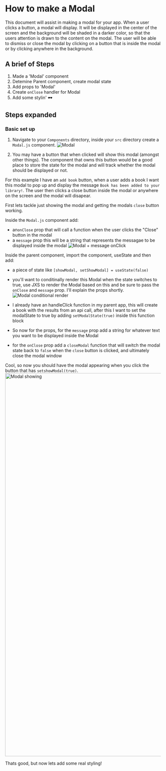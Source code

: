 # How to make a Modal

This document will assist in making a modal for your app. When a user clicks a button, a modal will display. It will be displayed in the center of the screen and the background will be shaded in a darker color, so that the users attention is drawn to the content on the modal. The user will be able to dismiss or close the modal by clicking on a button that is inside the modal or by clicking anywhere in the background.

## A brief of Steps
1. Made a 'Modal' component
2. Detemine Parent component, create modal state
3. Add props to 'Modal'
4. Create `onClose` handler for Modal
5. Add some stylin' 🕶️

## Steps expanded
### Basic set up
1. Navigate to your `Components` directory, inside your `src` directory create a  `Modal.js` component.
![Modal](https://github.com/rachelspencer/makeAModal/assets/111473039/ead62ca5-6328-4af1-8ba1-4a6a7ea6a8c6)

2. You may have a button that when clicked will show this modal (amongst other things). The component that owns this button would be a good place to store the state for the modal and will track whether the modal should be displayed or not.

For this example I have an `add book` button, when a user adds a book I want this modal to pop up and display the message `Book has been added to your library!`. The user then clicks a close button inside the modal or anywhere on the screen and the modal will disapear.

First lets tackle just showing the modal and getting the modals `close` button working.

Inside the `Modal.js` component add:
- an`onClose` prop that will call a function when the user clicks the "Close" button in the modal 
- a `message` prop this will be a string that represents the messagae to be displayed inside the modal
![Modal + message   onClick](https://github.com/rachelspencer/makeAModal/assets/111473039/bd436354-7a7b-4e95-97b8-5c23bb728194)

Inside the parent component, import the component, useState and then add:
- a piece of state like `[showModal, setShowModal] = useState(false)`
- you'll want to conditinally render this Modal when the state switches to true, use JXS to render the Modal based on this and be sure to pass the `onClose` and `message` prop. I'll explain the props shortly.
![Modal conditional render](https://github.com/rachelspencer/makeAModal/assets/111473039/9e632e2d-e683-4d42-9afb-81bfbb98fcc2)

- I already have an handleClick function in my parent app, this will create a book with the results from an api call, after this I want to set the modalState to true by adding `setModalState(true)` inside this function block
- So now for the props, for the `message` prop add a string for whatever text you want to be displayed inside the Modal
- for the `onClose` prop add a `closeModal` function that will switch the modal state back to `false` when the `close` button is clicked, and ultimately close the modal window

Cool, so now you should have the modal appearing when you click the button that has `setshowModal(true)`.
<img width="1238" alt="Modal showing" src="https://github.com/rachelspencer/makeAModal/assets/111473039/15f69afa-b5d3-47a1-ab2c-dd7dca922bc3">

Thats good, but now lets add some real styling!
